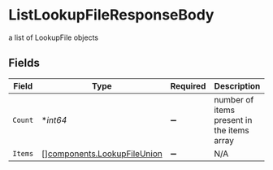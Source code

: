 # ListLookupFileResponseBody

a list of LookupFile objects


## Fields

| Field                                                                      | Type                                                                       | Required                                                                   | Description                                                                |
| -------------------------------------------------------------------------- | -------------------------------------------------------------------------- | -------------------------------------------------------------------------- | -------------------------------------------------------------------------- |
| `Count`                                                                    | **int64*                                                                   | :heavy_minus_sign:                                                         | number of items present in the items array                                 |
| `Items`                                                                    | [][components.LookupFileUnion](../../models/components/lookupfileunion.md) | :heavy_minus_sign:                                                         | N/A                                                                        |